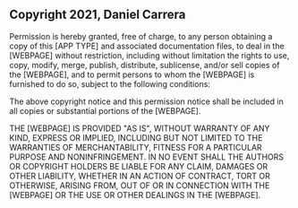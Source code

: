 ## Copyright 2021, Daniel Carrera

Permission is hereby granted, free of charge, to any person obtaining a copy of this [APP TYPE] and associated documentation files, to deal in the [WEBPAGE] without restriction, including without limitation the rights to use, copy, modify, merge, publish, distribute, sublicense, and/or sell copies of the [WEBPAGE], and to permit persons to whom the [WEBPAGE] is furnished to do so, subject to the following conditions:

The above copyright notice and this permission notice shall be included in all copies or substantial portions of the [WEBPAGE].

THE [WEBPAGE] IS PROVIDED "AS IS", WITHOUT WARRANTY OF ANY KIND, EXPRESS OR IMPLIED, INCLUDING BUT NOT LIMITED TO THE WARRANTIES OF MERCHANTABILITY, FITNESS FOR A PARTICULAR PURPOSE AND NONINFRINGEMENT. IN NO EVENT SHALL THE AUTHORS OR COPYRIGHT HOLDERS BE LIABLE FOR ANY CLAIM, DAMAGES OR OTHER LIABILITY, WHETHER IN AN ACTION OF CONTRACT, TORT OR OTHERWISE, ARISING FROM, OUT OF OR IN CONNECTION WITH THE [WEBPAGE] OR THE USE OR OTHER DEALINGS IN THE [WEBPAGE].